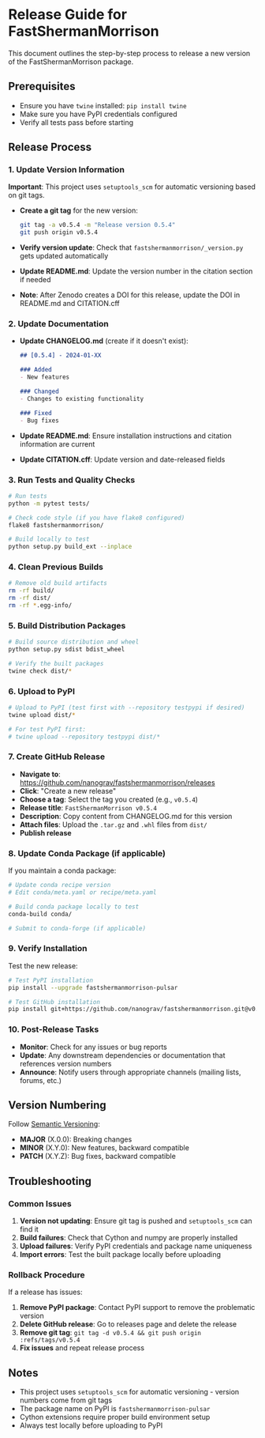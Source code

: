 # Release Guide for FastShermanMorrison

This document outlines the step-by-step process to release a new version of the FastShermanMorrison package.

## Prerequisites

- Ensure you have `twine` installed: `pip install twine`
- Make sure you have PyPI credentials configured
- Verify all tests pass before starting

## Release Process

### 1. Update Version Information

**Important**: This project uses `setuptools_scm` for automatic versioning based on git tags.

- **Create a git tag** for the new version:
  ```bash
  git tag -a v0.5.4 -m "Release version 0.5.4"
  git push origin v0.5.4
  ```

- **Verify version update**: Check that `fastshermanmorrison/_version.py` gets updated automatically
- **Update README.md**: Update the version number in the citation section if needed
- **Note**: After Zenodo creates a DOI for this release, update the DOI in README.md and CITATION.cff

### 2. Update Documentation

- **Update CHANGELOG.md** (create if it doesn't exist):
  ```markdown
  ## [0.5.4] - 2024-01-XX
  
  ### Added
  - New features
  
  ### Changed
  - Changes to existing functionality
  
  ### Fixed
  - Bug fixes
  ```

- **Update README.md**: Ensure installation instructions and citation information are current
- **Update CITATION.cff**: Update version and date-released fields

### 3. Run Tests and Quality Checks

```bash
# Run tests
python -m pytest tests/

# Check code style (if you have flake8 configured)
flake8 fastshermanmorrison/

# Build locally to test
python setup.py build_ext --inplace
```

### 4. Clean Previous Builds

```bash
# Remove old build artifacts
rm -rf build/
rm -rf dist/
rm -rf *.egg-info/
```

### 5. Build Distribution Packages

```bash
# Build source distribution and wheel
python setup.py sdist bdist_wheel

# Verify the built packages
twine check dist/*
```

### 6. Upload to PyPI

```bash
# Upload to PyPI (test first with --repository testpypi if desired)
twine upload dist/*

# For test PyPI first:
# twine upload --repository testpypi dist/*
```

### 7. Create GitHub Release

- **Navigate to**: https://github.com/nanograv/fastshermanmorrison/releases
- **Click**: "Create a new release"
- **Choose a tag**: Select the tag you created (e.g., `v0.5.4`)
- **Release title**: `FastShermanMorrison v0.5.4`
- **Description**: Copy content from CHANGELOG.md for this version
- **Attach files**: Upload the `.tar.gz` and `.whl` files from `dist/`
- **Publish release**

### 8. Update Conda Package (if applicable)

If you maintain a conda package:

```bash
# Update conda recipe version
# Edit conda/meta.yaml or recipe/meta.yaml

# Build conda package locally to test
conda-build conda/

# Submit to conda-forge (if applicable)
```

### 9. Verify Installation

Test the new release:

```bash
# Test PyPI installation
pip install --upgrade fastshermanmorrison-pulsar

# Test GitHub installation
pip install git+https://github.com/nanograv/fastshermanmorrison.git@v0.5.4
```

### 10. Post-Release Tasks

- **Monitor**: Check for any issues or bug reports
- **Update**: Any downstream dependencies or documentation that references version numbers
- **Announce**: Notify users through appropriate channels (mailing lists, forums, etc.)

## Version Numbering

Follow [Semantic Versioning](https://semver.org/):
- **MAJOR** (X.0.0): Breaking changes
- **MINOR** (X.Y.0): New features, backward compatible
- **PATCH** (X.Y.Z): Bug fixes, backward compatible

## Troubleshooting

### Common Issues

1. **Version not updating**: Ensure git tag is pushed and `setuptools_scm` can find it
2. **Build failures**: Check that Cython and numpy are properly installed
3. **Upload failures**: Verify PyPI credentials and package name uniqueness
4. **Import errors**: Test the built package locally before uploading

### Rollback Procedure

If a release has issues:

1. **Remove PyPI package**: Contact PyPI support to remove the problematic version
2. **Delete GitHub release**: Go to releases page and delete the release
3. **Remove git tag**: `git tag -d v0.5.4 && git push origin :refs/tags/v0.5.4`
4. **Fix issues** and repeat release process

## Notes

- This project uses `setuptools_scm` for automatic versioning - version numbers come from git tags
- The package name on PyPI is `fastshermanmorrison-pulsar`
- Cython extensions require proper build environment setup
- Always test locally before uploading to PyPI
